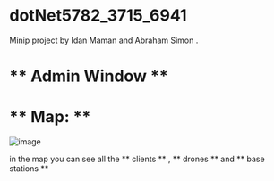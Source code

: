 # dotNet5782_3715_6941
Minip project by Idan Maman and Abraham Simon . 
# ** Admin Window ** 
# ** Map: **
    
![image](https://user-images.githubusercontent.com/90776557/146778546-e602249d-2e16-4f34-8830-8aeefe83344c.png)

  in the map you can see all the ** clients ** , ** drones ** and ** base stations ** 
